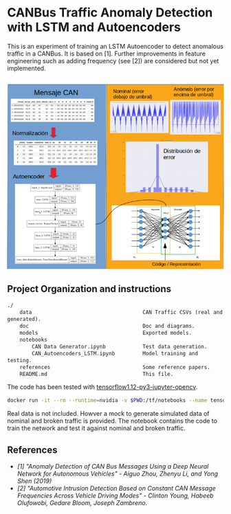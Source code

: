 # CANBus Traffic Anomaly Detection with LSTM and Autoencoders

This is an experiment of training an LSTM Autoencoder to detect anomalous traffic in a CANBus. It is based on [1]. Further improvements in feature engineering such as adding frequency (see [2]) are considered but  not yet implemented.

## ![egse_anomaly-diagram](doc/assets/egse_anomaly-diagram.png)

## Project Organization and instructions

```
./
	data									CAN Traffic CSVs (real and generated).
	doc										Doc and diagrams.
	models 									Exported models.
	notebooks			
		CAN Data Generator.ipynb 			Test data generation.
		CAN_Autoencoders_LSTM.ipynb 		Model training and testing.
	references								Some reference papers.
	README.md 								This file.
```

The code has been tested with [tensorflow1.12-py3-jupyter-opencv](nhorro/tensorflow1.12-py3-jupyter-opencv).

```bash
docker run -it --rm --runtime=nvidia -v $PWD:/tf/notebooks --name tensorflowdev1 --network=host nhorro/tensorflow1.12-py3-jupyter-opencv:1.1.0
```

Real data is not included. Howver a mock to generate simulated data of nominal and broken traffic is provided. The notebook contains the code to train the network and test it against nominal and broken traffic.

## References

- *[1] "Anomaly Detection of CAN Bus Messages Using a Deep Neural Network for Autonomous Vehicles" -  Aiguo Zhou, Zhenyu Li, and Yong Shen (2019)*
- *[2] "Automotive Intrusion Detection Based on Constant CAN Message Frequencies Across Vehicle Driving Modes" - Clinton Young, Habeeb Olufowobi, Gedare Bloom, Joseph Zambreno.*